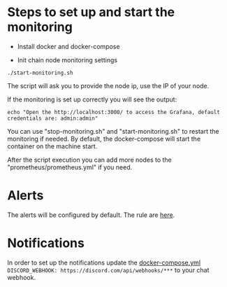 # Steps to set up and start the monitoring

* Install docker and docker-compose

* Init chain node monitoring settings

```
./start-monitoring.sh
```

The script will ask you to provide the node ip, use the IP of your node.

If the monitoring is set up correctly you will see the output:

```
echo "Open the http://localhost:3000/ to access the Grafana, default credentials are: admin:admin"
```

You can use "stop-monitoring.sh" and "start-monitoring.sh" to restart the monitoring if needed. By default, the
docker-compose will start the container on the machine start.

After the script execution you can add more nodes to the "prometheus/prometheus.yml" if you need.

# Alerts

The alerts will be configured by default. The rule are [here](prometheus/alerts/alert.rules).

# Notifications

In order to set up the notifications update the [docker-compose.yml](docker-compose.yml) ``` DISCORD_WEBHOOK: https://discord.com/api/webhooks/***``` to
your chat webhook.